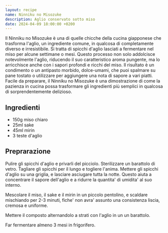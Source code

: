 ```yaml
---
layout: recipe
name: Ninniku no Misozuke
description: Aglio conservato sotto miso
date: 2024-04-09 18:00:00 +0200
---
```


Il Ninniku no Misozuke è una di quelle chicche della cucina giapponese che trasforma l'aglio, un ingrediente comune, in qualcosa di completamente diverso e irresistibile. Si tratta di spicchi d'aglio lasciati a fermentare nel miso per alcune settimane o mesi. Questo processo non solo addolcisce notevolmente l'aglio, riducendo il suo caratteristico aroma pungente, ma lo arricchisce anche con i sapori profondi e ricchi del miso. Il risultato è un condimento o un antipasto morbido, dolce-umami, che puoi spalmare su pane tostato o utilizzare per aggiungere una nota di sapore a vari piatti. Facile da preparare, il Ninniku no Misozuke è una dimostrazione di come la pazienza in cucina possa trasformare gli ingredienti più semplici in qualcosa di sorprendentemente delizioso.

## Ingredienti

- 150g miso chiaro
- 25ml sake
- 45ml mirin
- 3 teste d'aglio

## Preprarazione

Pulire gli spicchi d'aglio e privarli del picciolo. Sterilizzare un barattolo di vetro.
Tagliare gli spicchi per il lungo e togliere l'anima. Mettere gli spicchi d'aglio su una griglia, e lasciare asciugare tutta la notte.
Questo aiuta a concentrare il sapore dell'aglio e a ridurre la quantita' di umidita' al suo interno.

Mescolare il miso, il sake e il mirin in un piccolo pentolino, e scaldare mischiando per 2-3 minuti, fiche' non avra' assunto una consistenza liscia, cremosa e uniforme.

Mettere il composto alternandolo a strati con l'aglio in un un barattolo.

Far fermentare almeno 3 mesi in frigorifero.
